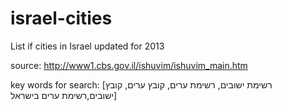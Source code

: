 # israel-cities
List if cities in Israel
updated for 2013

source: http://www1.cbs.gov.il/ishuvim/ishuvim_main.htm

key words for search: [רשימת ישובים, רשימת ערים, קובץ ערים, קובץ ישובים,רשימת ערים בישראל]
